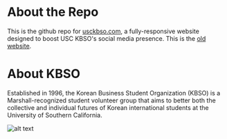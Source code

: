# About the Repo
This is the github repo for [usckbso.com](https://usckbso.com/), a fully-responsive website designed to boost USC KBSO's social media presence. This is the [old website](https://usckbso.wixsite.com/kbso/home). 

# About KBSO
Established in 1996, the Korean Business Student Organization (KBSO) is a Marshall-recognized student volunteer group that aims to better both the collective and individual futures of Korean international students at the University of Southern California.

![alt text](https://images.typeform.com/images/FtKjdHvS72UJ/image/default "KBSO Logo")
